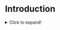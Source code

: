 # Introduction

<details>

<summary>  Click to expand!  </summary>
  
## Heading
  
  1. A numbered
  2. list
     * With some
     * Sub bullets
  
</details>
